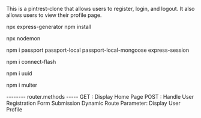 This is a  pintrest-clone that allows users to register, login, and logout. It also allows users to view their profile page. 


npx express-generator
npm install

npx nodemon

<!-- for authentication -->
npm i passport passport-local passport-local-mongoose express-session 

<!-- for flash(error message) -->
npm i connect-flash

<!-- for unique id -->
npm i uuid

<!-- for file upload -->
npm i multer


-------- router.methods -----
GET : Display Home Page
POST : Handle User Registration Form Submission
Dynamic Route Parameter: Display User Profile